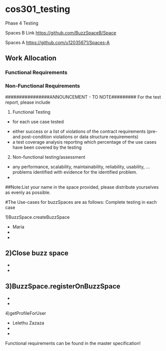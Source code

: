 # cos301_testing
Phase 4 Testing

Spaces B Link
https://github.com/BuzzSpaceB/Space

Spaces A
https://github.com/u12035671/Spaces-A

## Work Allocation
### Functional Requirements

### Non-Functional Requirements


 ################ANNOUNCEMENT - TO NOTE#########
 For the test report, please include
 
1. Functional Testing
- for each use case tested
* either success or a list of violations of the contract requirements (pre- and post-condition violations or data structure requirements)
* a test coverage analysis reporting which percentage of the use cases have been covered by the testing

2. Non-functional testing/assessment
- any performance, scalability, maintainability, reliability, usability, ... problems identified with evidence for the identified problem.
- 
##Note:List your name in the space provided,
	please distribute yourselves as evenly
	as possible.

#The Use-cases for buzzSpaces are as follows: Complete testing in each case

1)BuzzSpace.createBuzzSpace 
- Maria 
-
-
	
2)Close buzz space
-
-
-
	
3)BuzzSpace.registerOnBuzzSpace
-
-
-
	
4)getProfileForUser
- Lelethu Zazaza
-
-
	
Functional requirements can be found in the master specification!

